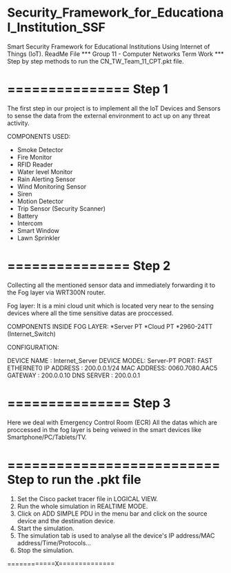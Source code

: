 # Security_Framework_for_Educational_Institution_SSF
Smart Security Framework for Educational Institutions Using Internet of Things (IoT).
ReadMe File
*** Group 11 - Computer Networks Term Work *** 
Step by step methods to run the CN_TW_Team_11_CPT.pkt file.

===============
Step 1
===============
The first step in our project is to implement all the IoT Devices and Sensors to sense the data from the external environment to act up on any threat activity.

COMPONENTS USED:

* Smoke Detector
* Fire Monitor
* RFID Reader 
* Water level Monitor 
* Rain Alerting Sensor 
* Wind Monitoring Sensor 
* Siren
* Motion Detector 
* Trip Sensor (Security Scanner)
* Battery 
* Intercom 
* Smart Window 
* Lawn Sprinkler

===============
Step 2
===============
Collecting all the mentioned sensor data and immediately forwarding it to the Fog layer via WRT300N router.

Fog layer:
It is a mini cloud unit which is located very near to the sensing devices where all the time sensitive datas are proccessed.

COMPONENTS INSIDE FOG LAYER:
*Server PT
*Cloud PT 
*2960-24TT (Internet_Switch)

CONFIGURATION:

DEVICE NAME : Internet_Server 
DEVICE MODEL: Server-PT
PORT: FAST ETHERNET0 
IP ADDRESS : 200.0.0.1/24
MAC ADDRESS: 0060.7080.AAC5
GATEWAY : 200.0.0.10
DNS SERVER : 200.0.0.1

===============
Step 3
===============
Here we deal with Emergency Control Room (ECR) 
All the datas which are proccessed in the fog layer is being veiwed in the smart devices like Smartphone/PC/Tablets/TV.

==========================
Step to run the .pkt file
==========================
1) Set the Cisco packet tracer file in LOGICAL VIEW.
2) Run the whole simulation in REALTIME MODE.
3) Click on ADD SIMPLE PDU in the menu bar and click on the source device and the destination device.
4) Start the simulation. 
5) The simulation tab is used to analyse all the device's IP address/MAC address/Time/Protocols...
6) Stop the simulation. 

============X==============
